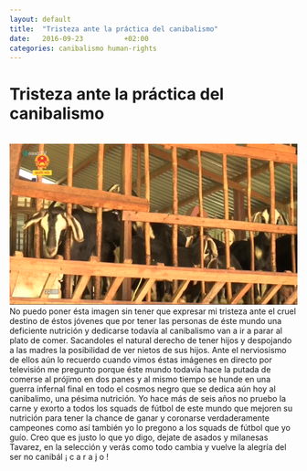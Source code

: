 ```yaml
---
layout: default
title:  "Tristeza ante la práctica del canibalismo"
date:   2016-09-23          +02:00
categories: canibalismo human-rights
---
```


# Tristeza ante la práctica del canibalismo
<html><br><img src="/images/vietnam09.png" width="600"><br></html>
No puedo poner ésta imagen sin tener que expresar mi tristeza ante el cruel destino de éstos jóvenes que por tener las personas de éste mundo una deficiente nutrición y dedicarse todavía al canibalismo van a ir a parar al plato de comer. Sacandoles el natural derecho de tener hijos y despojando a las madres la posibilidad de ver nietos de sus hijos. Ante el  nerviosismo de ellos aún lo recuerdo cuando vimos éstas imágenes en directo por televisión me pregunto porque éste mundo todavía hace la putada de comerse al prójimo en dos panes y al mismo tiempo se hunde en una guerra infernal final en todo el cosmos negro que se dedica aún hoy al canibalimo, una pésima nutrición. Yo hace más de seis años no pruebo la carne y exorto a todos los squads de fútbol de este mundo que mejoren su nutrición para tener la chance de ganar y coronarse verdaderamente campeones como así también yo lo pregono a los squads de fútbol que yo guío. Creo que es justo lo que yo digo, dejate de asados y milanesas Tavarez, en la selección y verás como todo cambia y vuelve la alegría del ser no canibál ¡ c a r a j o !





